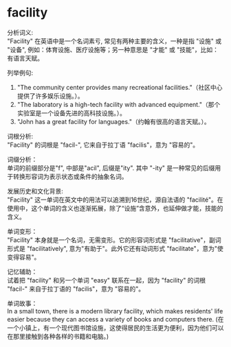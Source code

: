 # facility

分析词义:  
"Facility" 在英语中是一个名词素亏, 常见有两种主要的含义，一种是指 "设施" 或 "设备", 例如：体育设施、医疗设施等；另一种意思是 "才能" 或 "技能"，比如：有语言天赋。

  

列举例句:

  

1.  "The community center provides many recreational facilities."（社区中心提供了许多娱乐设施。）。
2.  "The laboratory is a high-tech facility with advanced equipment."（那个实验室是一个设备先进的高科技设施。）。
3.  "John has a great facility for languages."（约翰有很高的语言天赋。）。

  

词根分析:  
"Facility" 的词根是 "facil-", 它来自于拉丁语 "facilis"，意为 "容易的"。

  

词缀分析：  
单词的前缀部分是"f", 中部是"acil", 后缀是"ity". 其中 "-ity" 是一种常见的后缀用于转换形容词为表示状态或条件的抽象名词。

  

发展历史和文化背景:  
"Facility" 这一单词在英文中的用法可以追溯到16世纪，源自法语的 "facilité"。在使用中，这个单词的含义也逐渐拓展，除了“设施”含意外，也延伸做才能，技能的含义。

  

单词变形：  
"Facility" 本身就是一个名词，无需变形。它的形容词形式是 "facilitative"，副词形式是 "facilitatively", 意为"有助于"。此外它还有动词形式 "facilitate"，意为"使变得容易"。

  

记忆辅助：  
试着把 "facility" 和另一个单词 "easy" 联系在一起，因为 "facility" 的词根 "facil-" 来自于拉丁语的 "facilis"，意为 "容易的"。

  

单词故事：  
In a small town, there is a modern library facility, which makes residents' life easier because they can access a variety of books and computers there. (在一个小镇上，有一个现代图书馆设施，这使得居民的生活更为便利，因为他们可以在那里接触到各种各样的书籍和电脑。)
